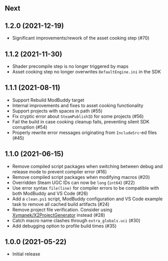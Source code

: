 ## Next

## 1.2.0 (2021-12-19)

* Significant improvements/rework of the asset cooking step (#70)

## 1.1.2 (2021-11-30)

* Shader precompile step is no longer triggered by maps
* Asset cooking step no longer overwrites `DefaultEngine.ini` in the SDK

## 1.1.1 (2021-08-11)

* Support Rebuild ModBuddy target
* Internal improvements and fixes to asset cooking functionality
* Support projects with spaces in path (#55)
* Fix cryptic error about `SteamPublishID` for some projects (#56)
* Fail the build in case cooking cleanup fails, preventing silent SDK corruption (#54)
* Properly rewrite error messages originating from `IncludeSrc`-ed files (#45)


## 1.1.0 (2021-06-15)

* Remove compiled script packages when switching between debug and release mode to prevent compiler error (#16)
* Remove compiled script packages when modifying macros (#20)
* Overridden Steam UGC IDs can now be `long` (`int64`) (#22)
* Use error syntax `file(line)` for compiler errors to be compatible with both ModBuddy and VS Code (#26)
* Add a `clean.ps1` script, ModBuddy configuration and VS Code example task to remove all cached build artifacts (#24)
* Remove project file verification. Consider using [Xymanek/X2ProjectGenerator](https://github.com/Xymanek/X2ProjectGenerator) instead (#28)
* Catch macro name clashes through `extra_globals.uci` (#30)
* Add debugging option to profile build times (#35)

## 1.0.0 (2021-05-22)

* Initial release
